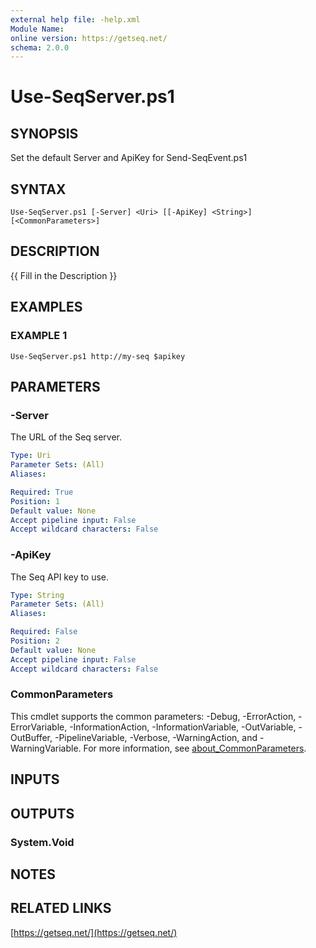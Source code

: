 ```yaml
---
external help file: -help.xml
Module Name:
online version: https://getseq.net/
schema: 2.0.0
---
```


# Use-SeqServer.ps1

## SYNOPSIS
Set the default Server and ApiKey for Send-SeqEvent.ps1

## SYNTAX

```
Use-SeqServer.ps1 [-Server] <Uri> [[-ApiKey] <String>] [<CommonParameters>]
```

## DESCRIPTION
{{ Fill in the Description }}

## EXAMPLES

### EXAMPLE 1
```
Use-SeqServer.ps1 http://my-seq $apikey
```

## PARAMETERS

### -Server
The URL of the Seq server.

```yaml
Type: Uri
Parameter Sets: (All)
Aliases:

Required: True
Position: 1
Default value: None
Accept pipeline input: False
Accept wildcard characters: False
```

### -ApiKey
The Seq API key to use.

```yaml
Type: String
Parameter Sets: (All)
Aliases:

Required: False
Position: 2
Default value: None
Accept pipeline input: False
Accept wildcard characters: False
```

### CommonParameters
This cmdlet supports the common parameters: -Debug, -ErrorAction, -ErrorVariable, -InformationAction, -InformationVariable, -OutVariable, -OutBuffer, -PipelineVariable, -Verbose, -WarningAction, and -WarningVariable. For more information, see [about_CommonParameters](http://go.microsoft.com/fwlink/?LinkID=113216).

## INPUTS

## OUTPUTS

### System.Void
## NOTES

## RELATED LINKS

[https://getseq.net/](https://getseq.net/)


